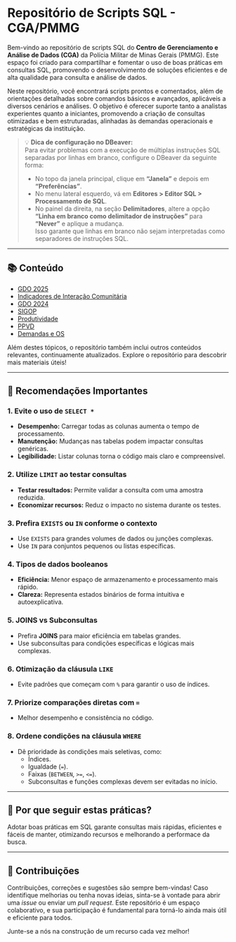 # Repositório de Scripts SQL - CGA/PMMG

Bem-vindo ao repositório de scripts SQL do **Centro de Gerenciamento e Análise de Dados (CGA)** da Polícia Militar de Minas Gerais (PMMG). Este espaço foi criado para compartilhar e 
fomentar o uso de boas práticas em consultas SQL, promovendo o desenvolvimento de soluções eficientes e de alta qualidade para consulta e análise de dados.

Neste repositório, você encontrará scripts prontos e comentados, além de orientações detalhadas sobre comandos básicos e avançados, aplicáveis a diversos cenários e análises. O objetivo é oferecer suporte tanto a analistas experientes quanto a iniciantes, promovendo a criação de consultas otimizadas e bem estruturadas, alinhadas às demandas operacionais e estratégicas da instituição.

> 💡 **Dica de configuração no DBeaver:**  
> Para evitar problemas com a execução de múltiplas instruções SQL separadas por linhas em branco, configure o DBeaver da seguinte forma:  
> - No topo da janela principal, clique em **“Janela”** e depois em **“Preferências”**.  
> - No menu lateral esquerdo, vá em **Editores > Editor SQL > Processamento de SQL**.  
> - No painel da direita, na seção **Delimitadores**, altere a opção **“Linha em branco como delimitador de instruções”** para **“Never”** e aplique a mudança.  
> Isso garante que linhas em branco não sejam interpretadas como separadores de instruções SQL.

---

## 📚 Conteúdo
- [GDO 2025](https://github.com/CGA-PMMG/CGA_SCRIPTS/tree/main/GDO%202025)
- [Indicadores de Interação Comunitária](https://github.com/CGA-PMMG/CGA_SCRIPTS/tree/main/INDICADORES%20DE%20INTERA%C3%87%C3%83O%20COMUNIT%C3%81RIA%20-%20DOP)
- [GDO 2024](https://github.com/CGA-PMMG/CGA_SCRIPTS/tree/main/GDO%202024)
- [SIGOP](https://github.com/CGA-PMMG/CGA_SCRIPTS/tree/main/SIGOP)
- [Produtividade](https://github.com/CGA-PMMG/CGA_SCRIPTS/tree/main/PRODUTIVIDADE)
- [PPVD](https://github.com/CGA-PMMG/CGA_SCRIPTS/tree/main/PPVD)
- [Demandas e OS](https://github.com/CGA-PMMG/CGA_SCRIPTS/tree/main/Demandas%20e%20OS)



Além destes tópicos, o repositório também inclui outros conteúdos relevantes, continuamente atualizados. Explore o repositório para descobrir mais materiais úteis!

---
## 📌 Recomendações Importantes

### 1. Evite o uso de `SELECT *`
- **Desempenho:** Carregar todas as colunas aumenta o tempo de processamento.
- **Manutenção:** Mudanças nas tabelas podem impactar consultas genéricas.
- **Legibilidade:** Listar colunas torna o código mais claro e compreensível.

### 2. Utilize `LIMIT` ao testar consultas
- **Testar resultados:** Permite validar a consulta com uma amostra reduzida.
- **Economizar recursos:** Reduz o impacto no sistema durante os testes.

### 3. Prefira `EXISTS` ou `IN` conforme o contexto
- Use `EXISTS` para grandes volumes de dados ou junções complexas.
- Use `IN` para conjuntos pequenos ou listas específicas.

### 4. Tipos de dados booleanos
- **Eficiência:** Menor espaço de armazenamento e processamento mais rápido.
- **Clareza:** Representa estados binários de forma intuitiva e autoexplicativa.

### 5. JOINS vs Subconsultas
- Prefira **JOINS** para maior eficiência em tabelas grandes.
- Use subconsultas para condições específicas e lógicas mais complexas.

### 6. Otimização da cláusula `LIKE`
- Evite padrões que começam com `%` para garantir o uso de índices.

### 7. Priorize comparações diretas com `=`
- Melhor desempenho e consistência no código.

### 8. Ordene condições na cláusula `WHERE`
- Dê prioridade às condições mais seletivas, como:
  - Índices.
  - Igualdade (`=`).
  - Faixas (`BETWEEN`, `>=`, `<=`).
  - Subconsultas e funções complexas devem ser evitadas no início.

---

## 🌟 Por que seguir estas práticas?
Adotar boas práticas em SQL garante consultas mais rápidas, eficientes e fáceis de manter, otimizando recursos e melhorando a performace da busca.

---
## 🤝 Contribuições

Contribuições, correções e sugestões são sempre bem-vindas! Caso identifique melhorias ou tenha novas ideias, sinta-se à vontade para abrir uma *issue* ou enviar um *pull request*. Este repositório é um espaço colaborativo, e sua participação é fundamental para torná-lo ainda mais útil e eficiente para todos. 

Junte-se a nós na construção de um recurso cada vez melhor!


